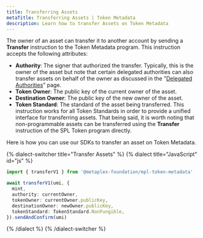 ```yaml
---
title: Transferring Assets
metaTitle: Transferring Assets | Token Metadata
description: Learn how to transfer Assets on Token Metadata
---
```


The owner of an asset can transfer it to another account by sending a **Transfer** instruction to the Token Metadata program. This instruction accepts the following attributes:

- **Authority**: The signer that authorized the transfer. Typically, this is the owner of the asset but note that certain delegated authorities can also transfer assets on behalf of the owner as discussed in the "[Delegated Authorities](/token-metadata/delegates)" page.
- **Token Owner**: The public key of the current owner of the asset.
- **Destination Owner**: The public key of the new owner of the asset.
- **Token Standard**: The standard of the asset being transferred. This instruction works for all Token Standards in order to provide a unified interface for transferring assets. That being said, it is worth noting that non-programmable assets can be transferred using the **Transfer** instruction of the SPL Token program directly.

Here is how you can use our SDKs to transfer an asset on Token Metadata.

{% dialect-switcher title="Transfer Assets" %}
{% dialect title="JavaScript" id="js" %}

```ts
import { transferV1 } from '@metaplex-foundation/mpl-token-metadata'

await transferV1(umi, {
  mint,
  authority: currentOwner,
  tokenOwner: currentOwner.publicKey,
  destinationOwner: newOwner.publicKey,
  tokenStandard: TokenStandard.NonFungible,
}).sendAndConfirm(umi)
```

{% /dialect %}
{% /dialect-switcher %}
